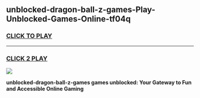 
## unblocked-dragon-ball-z-games-Play-Unblocked-Games-Online-tf04q
<h3>
<a href="https://premium76.site?title=unblocked-dragon-ball-z-games&ref=24A">CLICK TO PLAY</a></h3>
<hr>

<h3>
<a href="https://premium76.site?title=unblocked-dragon-ball-z-games&ref=24A">CLICK 2 PLAY</a>
  
</h3>

<a href="https://premium76.site?title=unblocked-dragon-ball-z-games&ref=24A"><img src="https://clearcache.store/games.png"></a>


**unblocked-dragon-ball-z-games games unblocked: Your Gateway to Fun and Accessible Online Gaming**
